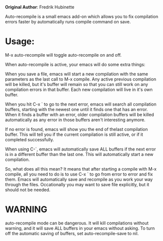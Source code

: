 **Original Author**: Fredrik Hubinette

Auto-recompile is a small emacs add-on which allows you to fix compilation errors faster by automatically runs compile command on save.

# Usage:
  M-x auto-recompile will toggle auto-recompile on and off.

When auto-recompile is active, your emacs will do some extra things:

When you save a file, emacs will start a new compilation with the same
parameters as the last call to M-x compile. Any active previous compilation
will be killed, but it's buffer will remain so that you can still work
on any compilation errors in that buffer. Each new compilation will live
in it's own buffer.

When you hit C-x ` to go to the next error, emacs will search all compilation
buffers, starting with the newest one until it finds one that has an error.
When it finds a buffer with an error, older compilation buffers will be
killed automatically as any error in those buffers aren't interesting anymore.

If no error is found, emacs will show you the end of thelast compilation buffer.
This will tell you if the current compilation is still active, or if it
completed successfully.

When using C-`, emacs will automatically save ALL buffers if the next error
is in a different buffer than the last one. This will automatically start a
new compilation.

So, what does all this mean?
It means that after starting a compile with M-x compile, all you need to do
is to use C-x ` to go from error to error and fix them. Emacs will automatically
save and recompile as you work your way through the files. Occationally you may
want to save file explicitly, but it should not be needed.

# WARNING
auto-recompile mode can be dangerous. It will kill compilations without warning,
and it will save ALL buffers in your emacs without asking. To turn off the 
automatic saving of buffers, set auto-recompile-save to nil.
